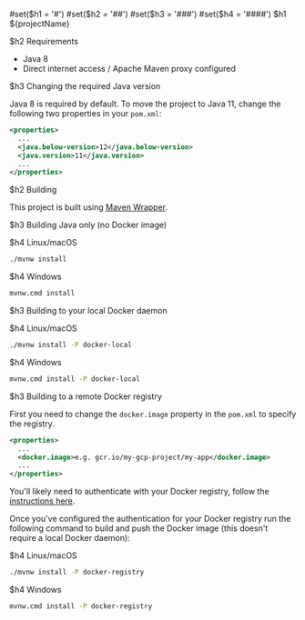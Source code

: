 #set($h1 = '#')
#set($h2 = '##')
#set($h3 = '###')
#set($h4 = '####')
$h1 ${projectName}

$h2 Requirements

* Java 8
* Direct internet access / Apache Maven proxy configured

$h3 Changing the required Java version

Java 8 is required by default. To move the project to Java 11, change the following two properties
in your `pom.xml`:

```xml
<properties>
  ...
  <java.below-version>12</java.below-version>
  <java.version>11</java.version>
  ...
</properties>
```

$h2 Building

This project is built using [Maven Wrapper](https://github.com/takari/maven-wrapper).

$h3 Building Java only (no Docker image)

$h4 Linux/macOS

```bash
./mvnw install
```

$h4 Windows

```bash
mvnw.cmd install
```

$h3 Building to your local Docker daemon

$h4 Linux/macOS

```bash
./mvnw install -P docker-local
```

$h4 Windows

```bash
mvnw.cmd install -P docker-local
```

$h3 Building to a remote Docker registry

First you need to change the `docker.image` property in the `pom.xml` to specify the registry.

```xml
<properties>
  ...
  <docker.image>e.g. gcr.io/my-gcp-project/my-app</docker.image>
  ...
</properties>
```

You'll likely need to authenticate with your Docker registry, follow the
[instructions here](https://github.com/GoogleContainerTools/jib/tree/master/jib-maven-plugin#authentication-methods).

Once you've configured the authentication for your Docker registry run the following command to
build and push the Docker image (this doesn't require a local Docker daemon):

$h4 Linux/macOS

```bash
./mvnw install -P docker-registry
```

$h4 Windows

```bash
mvnw.cmd install -P docker-registry
```
